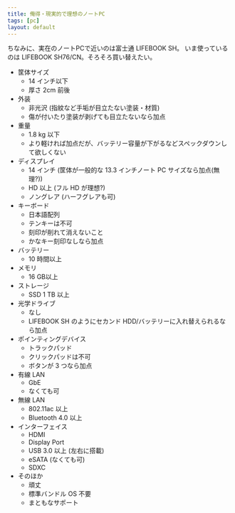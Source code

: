 ```yaml
---
title: 俺得・現実的で理想のノートPC
tags: [pc]
layout: default
---
```


ちなみに、実在のノートPCで近いのは富士通 LIFEBOOK SH。
いま使っているのは LIFEBOOK SH76/CN。そろそろ買い替えたい。

  * 筐体サイズ
    * 14 インチ以下
    * 厚さ 2cm 前後
  * 外装
    * 非光沢 (指紋など手垢が目立たない塗装・材質)
    * 傷が付いたり塗装が剥げても目立たないなら加点
  * 重量
    * 1.8 kg 以下
    * より軽ければ加点だが、バッテリー容量が下がるなどスペックダウンして欲しくない
  * ディスプレイ
    * 14 インチ (筐体が一般的な 13.3 インチノート PC サイズなら加点(無理?))
    * HD 以上 (フル HD が理想?)
    * ノングレア (ハーフグレアも可)
  * キーボード
    * 日本語配列
    * テンキーは不可
    * 刻印が削れて消えないこと
    * かなキー刻印なしなら加点
  * バッテリー
    * 10 時間以上
  * メモリ
    * 16 GB以上
  * ストレージ
    * SSD 1 TB 以上
  * 光学ドライブ
    * なし
    * LIFEBOOK SH のようにセカンド HDD/バッテリーに入れ替えられるなら加点
  * ポインティングデバイス
    * トラックパッド
    * クリックパッドは不可
    * ボタンが 3 つなら加点
  * 有線 LAN
    * GbE
    * なくても可
  * 無線 LAN
    * 802.11ac 以上
    * Bluetooth 4.0 以上
  * インターフェイス
    * HDMI
    * Display Port
    * USB 3.0 以上 (左右に搭載)
    * eSATA (なくても可)
    * SDXC
  * そのほか
    * 頑丈
    * 標準バンドル OS 不要
    * まともなサポート
